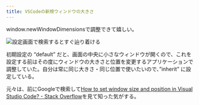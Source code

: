 ```yaml
---
title: VSCodeの新規ウィンドウの大きさ
---
```

window.newWindowDimensionsで調整できて嬉しい。

![](https://lh3.googleusercontent.com/docs/ADP-6oErxKkwjBXJn6rIl4tNLPxKz4Qm9-mG78Pz8nF4I16PykCTKnuzSk6LxeLohArbcR03e3mOwjplGz7JtIQdzGjrQB7tGvJ2eOTbez3FXLGSQfFn3HF2fLwF-WAZ5jGZtIgGuJRpk9OAhiku1RSfOP5of1ccSj0pfBnHCz_BbSvLfGRoLOBhv8Zj32R47xyOau6Gu5kdJwJj8R5c30AgBBPPHs-HfNiQfQq1J9dehp3oxL_iLRRvPXugsks2s2szgHkC3yaEIW-rYLwXSgzzCSixksWAa7srINwIWptGodgWKLbfhwI7aJ2YKHJ1oceVi5qBjAernbvhV7vTVBeerR7VLKrApZHew4-LBeewP3Ztp_y4yYdvbl8UR-qlgybEhFhZ9x5I3kK6oSwFHxPUTZknzOxWtDnGInutyaTaBHMM4WOi6RTpudSqLfYYbIe80jVyWTO1LLmS-5nd8b083GIUXlTWHfj9HSuCS1JDuEphEagAaNg6W6yglaajy5A38CA02Iv7bgLWY9h37N9H0CLRnV7WoJpXUWdYIv8WtPdEw8mpPiRkyP1-PXwEoXOFfFVS26qSfWH-WZ1bRU-yXQVrJ4kKNZAZKFQ7r1V9kVayScZSZzjLrh1-t41iQQFTGn3juGLl2f4z1mpx1p1Q37kN35gDP3qdiYZBoVPfzYrD0D7IYqBC6Mzzmcx6KdCBkqG9fErB_CM-9g2vB67PhvIsnVWChkJIAzt7NKK1h64P0X8j1OJugRynHn3puUWPvbrPOpQgx4LBWOHc75dJvyTevAeyZs1NfC1lrPvvahtwpmy75zxwEXao7-5tmmy6QJpTxnx2dG2NZ_Lu-ruhPLcpNJDxiyxlv82cRQls0UUa1zsjpmCUo4WaZrywEQuTltWbU93kCDNHmCbQinDgHijGlqOXHyLA_dQpU25Bx6bGRhPc7JwDZIjdTqoPNdMjC2ql_kOorff9VHI_gG4FyWFuoplRwe-2_bNR7mjoSWar-h7WWvf2jZUOnym2KAjJTJ2DWBAlE-tHdpZnMH_rZgub13vV1migzXkey-iYJvKTbIEA-nBYJ2wmsX0eyIA16YgSY717tOBqyp1ESE0VLWfJJUMKe7He9n8YlbHwMFF5H8B8qalS4faP0m0Rq8sfeVdUDIADejFsYnkwuAQ0EZki32vnENq17kFDVdmMCNwPkdOATzmDMGD7u2KCTsCrBYv6dVruxHqxCQu4CsaW2Ctg2_LD0pwKYgXqujM6yty7-NsGLg "設定画面で検索するとすぐ辿り着ける")

初期設定の “default” だと、画面の中央に小さなウィンドウが開くので、これを設定する前はその度にウィンドウの大きさと位置を変更するアプリケーションで調整していた。自分は常に同じ大きさ・同じ位置で使いたいので、”inherit” に設定している。

元々は、前にGoogleで検索して[How to set window size and position in Visual Studio Code? - Stack Overflow](https://stackoverflow.com/questions/44412233/how-to-set-window-size-and-position-in-visual-studio-code)を見て知った気がする。
